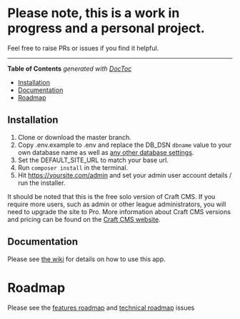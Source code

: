 # Please note, this is a work in progress and a personal project. 
Feel free to raise PRs or issues if you find it helpful.

----

<!-- START doctoc generated TOC please keep comment here to allow auto update -->
<!-- DON'T EDIT THIS SECTION, INSTEAD RE-RUN doctoc TO UPDATE -->
**Table of Contents**  *generated with [DocToc](https://github.com/thlorenz/doctoc)*

  - [Installation](#installation)
  - [Documentation](#documentation)
- [Roadmap](#roadmap)

<!-- END doctoc generated TOC please keep comment here to allow auto update -->

## Installation 

1. Clone or download the master branch. 
2. Copy .env.example to .env and replace the DB_DSN `dbname` value to your own database name as well as [any other database settings](https://docs.craftcms.com/v3/config/db-settings.html). 
3. Set the DEFAULT_SITE_URL to match your base url.
4. Run `composer install` in the terminal.
5. Hit https://yoursite.com/admin and set your admin user account details / run the installer.

It should be noted that this is the free solo version of Craft CMS. If you require more users, such as admin or other league administrators, you will need to upgrade the site to Pro. More information about Craft CMS versions and pricing can be found on the [Craft CMS website](https://craftcms.com/pricing).  

## Documentation

Please see [the wiki](https://github.com/billythekid/coronadarts/wiki) for details on how to use this app.

# Roadmap

Please see the [features roadmap](https://github.com/billythekid/coronadarts/labels/roadmap) and [technical roadmap](https://github.com/billythekid/coronadarts/labels/technical-roadmap) issues
